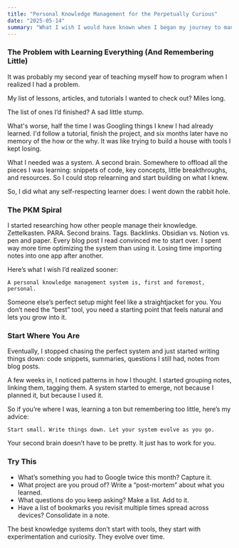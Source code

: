 ```yaml
---
title: "Personal Knowledge Management for the Perpetually Curious"
date: "2025-05-14"
summary: "What I wish I would have known when I began my journey to manage my information acquisition."
---
```


### The Problem with Learning Everything (And Remembering Little)

It was probably my second year of teaching myself how to program when I realized I had a problem.

My list of lessons, articles, and tutorials I wanted to check out? Miles long.

The list of ones I’d finished? A sad little stump.

What's worse, half the time I was Googling things I knew I had already learned. I'd follow a tutorial, finish the project, and six months later have no memory of the how or the why. It was like trying to build a house with tools I kept losing.

What I needed was a system. A second brain. Somewhere to offload all the pieces I was learning: snippets of code, key concepts, little breakthroughs, and resources. So I could stop relearning and start building on what I knew.

So, I did what any self-respecting learner does: I went down the rabbit hole.

### The PKM Spiral

I started researching how other people manage their knowledge. Zettelkasten. PARA. Second brains. Tags. Backlinks. Obsidian vs. Notion vs. pen and paper. Every blog post I read convinced me to start over. I spent way more time optimizing the system than using it. Losing time importing notes into one app after another.

Here’s what I wish I’d realized sooner:

    A personal knowledge management system is, first and foremost, personal.

Someone else’s perfect setup might feel like a straightjacket for you. You don’t need the “best” tool, you need a starting point that feels natural and lets you grow into it.

### Start Where You Are

Eventually, I stopped chasing the perfect system and just started writing things down: code snippets, summaries, questions I still had, notes from blog posts.

A few weeks in, I noticed patterns in how I thought. I started grouping notes, linking them, tagging them. A system started to emerge, not because I planned it, but because I used it.

So if you’re where I was, learning a ton but remembering too little, here’s my advice:

    Start small. Write things down. Let your system evolve as you go.

Your second brain doesn’t have to be pretty. It just has to work for you.

### Try This

- What’s something you had to Google twice this month? Capture it.
- What project are you proud of? Write a “post-mortem” about what you learned.
- What questions do you keep asking? Make a list. Add to it.
- Have a list of bookmarks you revisit multiple times spread across devices? Consolidate in a note.

The best knowledge systems don’t start with tools, they start with experimentation and curiosity. They evolve over time.
